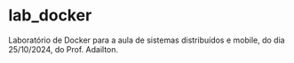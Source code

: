 # lab_docker
Laboratório de Docker para a aula de sistemas distribuídos e mobile, do dia 25/10/2024, do Prof. Adailton.
